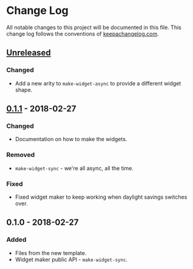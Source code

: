 # Change Log
All notable changes to this project will be documented in this file. This change log follows the conventions of [keepachangelog.com](http://keepachangelog.com/).

## [Unreleased]
### Changed
- Add a new arity to `make-widget-async` to provide a different widget shape.

## [0.1.1] - 2018-02-27
### Changed
- Documentation on how to make the widgets.

### Removed
- `make-widget-sync` - we're all async, all the time.

### Fixed
- Fixed widget maker to keep working when daylight savings switches over.

## 0.1.0 - 2018-02-27
### Added
- Files from the new template.
- Widget maker public API - `make-widget-sync`.

[Unreleased]: https://github.com/your-name/kafka-check/compare/0.1.1...HEAD
[0.1.1]: https://github.com/your-name/kafka-check/compare/0.1.0...0.1.1
